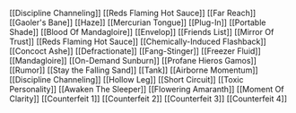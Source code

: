 [[Discipline Channeling]]
[[Reds Flaming Hot Sauce]]
[[Far Reach]]
[[Gaoler's Bane]]
[[Haze]]
[[Mercurian Tongue]]
[[Plug-In]]
[[Portable Shade]]
[[Blood Of Mandagloire]]
[[Envelop]]
[[Friends List]]
[[Mirror Of Trust]]
[[Reds Flaming Hot Sauce]]
[[Chemically-Induced Flashback]]
[[Concoct Ashe]]
[[Defractionate]]
[[Fang-Stinger]]
[[Freezer Fluid]]
[[Mandagloire]]
[[On-Demand Sunburn]]
[[Profane Hieros Gamos]]
[[Rumor]]
[[Stay the Falling Sand]]
[[Tank]]
[[Airborne Momentum]]
[[Discipline Channeling]]
[[Hollow Leg]]
[[Short Circuit]]
[[Toxic Personality]]
[[Awaken The Sleeper]]
[[Flowering Amaranth]]
[[Moment Of Clarity]]
[[Counterfeit 1]]
[[Counterfeit 2]]
[[Counterfeit 3]]
[[Counterfeit 4]]

